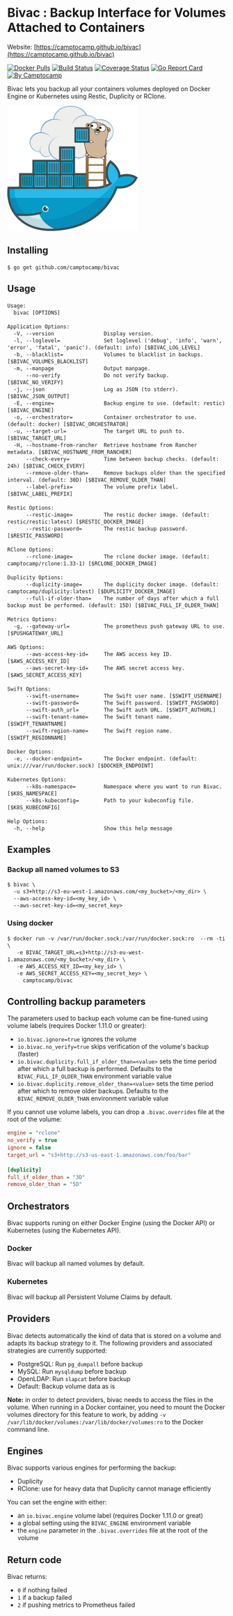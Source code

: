 Bivac : Backup Interface for Volumes Attached to Containers
===========================================================

Website: [https://camptocamp.github.io/bivac](https://camptocamp.github.io/bivac)


[![Docker Pulls](https://img.shields.io/docker/pulls/camptocamp/bivac.svg)](https://hub.docker.com/r/camptocamp/bivac/)
[![Build Status](https://img.shields.io/travis/camptocamp/bivac/master.svg)](https://travis-ci.org/camptocamp/bivac)
[![Coverage Status](https://img.shields.io/coveralls/camptocamp/bivac.svg)](https://coveralls.io/r/camptocamp/bivac?branch=master)
[![Go Report Card](https://goreportcard.com/badge/github.com/camptocamp/bivac)](https://goreportcard.com/report/github.com/camptocamp/bivac)
[![By Camptocamp](https://img.shields.io/badge/by-camptocamp-fb7047.svg)](http://www.camptocamp.com)


Bivac lets you backup all your containers volumes deployed on Docker Engine or Kubernetes using Restic, Duplicity or RClone.

![Bivac](img/bivac_small.png)


## Installing

```shell
$ go get github.com/camptocamp/bivac
```

## Usage

```shell
Usage:
  bivac [OPTIONS]

Application Options:
  -V, --version                Display version.
  -l, --loglevel=              Set loglevel ('debug', 'info', 'warn', 'error', 'fatal', 'panic'). (default: info) [$BIVAC_LOG_LEVEL]
  -b, --blacklist=             Volumes to blacklist in backups. [$BIVAC_VOLUMES_BLACKLIST]
  -m, --manpage                Output manpage.
      --no-verify              Do not verify backup. [$BIVAC_NO_VERIFY]
  -j, --json                   Log as JSON (to stderr). [$BIVAC_JSON_OUTPUT]
  -E, --engine=                Backup engine to use. (default: restic) [$BIVAC_ENGINE]
  -o, --orchestrator=          Container orchestrator to use. (default: docker) [$BIVAC_ORCHESTRATOR]
  -u, --target-url=            The target URL to push to. [$BIVAC_TARGET_URL]
  -H, --hostname-from-rancher  Retrieve hostname from Rancher metadata. [$BIVAC_HOSTNAME_FROM_RANCHER]
      --check-every=           Time between backup checks. (default: 24h) [$BIVAC_CHECK_EVERY]
      --remove-older-than=     Remove backups older than the specified interval. (default: 30D) [$BIVAC_REMOVE_OLDER_THAN]
      --label-prefix=          The volume prefix label. [$BIVAC_LABEL_PREFIX]

Restic Options:
      --restic-image=          The restic docker image. (default: restic/restic:latest) [$RESTIC_DOCKER_IMAGE]
      --restic-password=       The restic backup password. [$RESTIC_PASSWORD]

RClone Options:
      --rclone-image=          The rclone docker image. (default: camptocamp/rclone:1.33-1) [$RCLONE_DOCKER_IMAGE]

Duplicity Options:
      --duplicity-image=       The duplicity docker image. (default: camptocamp/duplicity:latest) [$DUPLICITY_DOCKER_IMAGE]
      --full-if-older-than=    The number of days after which a full backup must be performed. (default: 15D) [$BIVAC_FULL_IF_OLDER_THAN]

Metrics Options:
  -g, --gateway-url=           The prometheus push gateway URL to use. [$PUSHGATEWAY_URL]

AWS Options:
      --aws-access-key-id=     The AWS access key ID. [$AWS_ACCESS_KEY_ID]
      --aws-secret-key-id=     The AWS secret access key. [$AWS_SECRET_ACCESS_KEY]

Swift Options:
      --swift-username=        The Swift user name. [$SWIFT_USERNAME]
      --swift-password=        The Swift password. [$SWIFT_PASSWORD]
      --swift-auth_url=        The Swift auth URL. [$SWIFT_AUTHURL]
      --swift-tenant-name=     The Swift tenant name. [$SWIFT_TENANTNAME]
      --swift-region-name=     The Swift region name. [$SWIFT_REGIONNAME]

Docker Options:
  -e, --docker-endpoint=       The Docker endpoint. (default: unix:///var/run/docker.sock) [$DOCKER_ENDPOINT]

Kubernetes Options:
      --k8s-namespace=         Namespace where you want to run Bivac. [$K8S_NAMESPACE]
      --k8s-kubeconfig=        Path to your kubeconfig file. [$K8S_KUBECONFIG]

Help Options:
  -h, --help                   Show this help message
```

## Examples

### Backup all named volumes to S3

```shell
$ bivac \
  -u s3+http://s3-eu-west-1.amazonaws.com/<my_bucket>/<my_dir> \
  --aws-access-key-id=<my_key_id> \
  --aws-secret-key-id=<my_secret_key>
```


### Using docker

```shell
$ docker run -v /var/run/docker.sock:/var/run/docker.sock:ro  --rm -ti \
   -e BIVAC_TARGET_URL=s3+http://s3-eu-west-1.amazonaws.com/<my_bucket>/<my_dir> \
   -e AWS_ACCESS_KEY_ID=<my_key_id> \
   -e AWS_SECRET_ACCESS_KEY=<my_secret_key> \
     camptocamp/bivac
```


## Controlling backup parameters

The parameters used to backup each volume can be fine-tuned using volume labels (requires Docker 1.11.0 or greater):

- `io.bivac.ignore=true` ignores the volume
- `io.bivac.no_verify=true` skips verification of the volume's backup (faster)
- `io.bivac.duplicity.full_if_older_than=<value>` sets the time period after which a full backup is performed. Defaults to the `BIVAC_FULL_IF_OLDER_THAN` environment variable value
- `io.bivac.duplicity.remove_older_than=<value>` sets the time period after which to remove older backups. Defaults to the `BIVAC_REMOVE_OLDER_THAN` environment variable value

If you cannot use volume labels, you can drop a `.bivac.overrides` file at the root of the volume:

```ini
engine = "rclone"
no_verify = true
ignore = false
target_url = "s3+http://s3-us-east-1.amazonaws.com/foo/bar"

[duplicity]
full_if_older_than = "3D"
remove_older_than = "5D"
```

## Orchestrators

Bivac supports runing on either Docker Engine (using the Docker API) or Kubernetes (using the Kubernetes API).

### Docker

Bivac will backup all named volumes by default.

### Kubernetes

Bivac will backup all Persistent Volume Claims by default.

## Providers


Bivac detects automatically the kind of data that is stored on a volume and adapts its backup strategy to it. The following providers and associated strategies are currently supported:

* PostgreSQL: Run `pg_dumpall` before backup
* MySQL: Run `mysqldump` before backup
* OpenLDAP: Run `slapcat` before backup
* Default: Backup volume data as is

**Note:** in order to detect providers, bivac needs to access the files in the
volume. When running in a Docker container, you need to mount the Docker
volumes directory for this feature to work, by adding `-v
/var/lib/docker/volumes:/var/lib/docker/volumes:ro` to the Docker command line.


## Engines

Bivac supports various engines for performing the backup:

* Duplicity
* RClone: use for heavy data that Duplicity cannot manage efficiently

You can set the engine with either:

* an `io.bivac.engine` volume label (requires Docker 1.11.0 or great)
* a global setting using the `BIVAC_ENGINE` environment variable
* the `engine` parameter in the `.bivac.overrides` file at the root of the volume


## Return code

Bivac returns:

* `0` if nothing failed
* `1` if a backup failed
* `2` if pushing metrics to Prometheus failed

